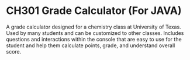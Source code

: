 # CH301 Grade Calculator (For JAVA)
A grade calculator designed for a chemistry class at University of Texas. Used by many students and can be customized to other classes. Includes questions and interactions within the console that are easy to use for the student and help them calculate points, grade, and understand overall score. 
